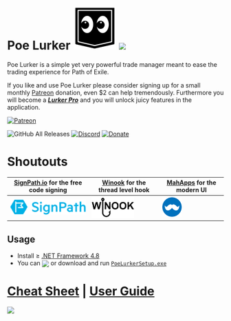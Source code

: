 # Poe Lurker <img src="LurkerIcon.png" width="100" height="100" /> <a href="https://cutt.ly/UT5eHx7" target="_blank"><img height="100" src="https://getbadgecdn.azureedge.net/images/English_L.png"></a> 
 
Poe Lurker is a simple yet very powerful trade manager meant to ease the trading experience for Path of Exile. 

If you like and use Poe Lurker please consider signing up for a small monthly [Patreon](https://www.patreon.com/poelurker) donation, even $2 can help tremendously. Furthermore you will become a [***Lurker Pro***](https://docs.google.com/presentation/d/1XhaSSNAFGxzouc5amzAW8c_6ifToNjnsQq5UmNgLXoo/present?slide=id.g71a37414b7_1_0) and you will unlock juicy features in the application.

[![Patreon](https://user-images.githubusercontent.com/5436436/88303508-1a537980-ccd5-11ea-9e27-9139f994101a.png)](https://www.patreon.com/poelurker) 

![GitHub All Releases](https://img.shields.io/github/downloads/C1rdec/Poe-Lurker/total?color=Blue&label=Official%20Lurker&style=for-the-badge) [![Discord](https://img.shields.io/discord/663088791539679244?style=for-the-badge)](https://discord.gg/hQERv7K) [![Donate](https://img.shields.io/badge/Donate-PayPal-green.svg?style=for-the-badge)](https://www.paypal.com/cgi-bin/webscr?cmd=_donations&business=WEYTVSDNTB8GY&currency_code=CAD&source=url)

# Shoutouts
| [SignPath.io](https://signpath.io/) for the free code signing | [Winook](https://github.com/macote/Winook) for the thread level hook | [MahApps](https://github.com/MahApps/MahApps.Metro) for the modern UI |
| ------------- | ------------- | ------------- |
| <a href="https://signpath.io/" target="_blank"><img src="./assets/signpath_logo.png"></a>  | <a href="https://github.com/macote/Winook" target="_blank"><img height="50" src="./assets/WinookLogo.png"></a> | <a href="https://github.com/MahApps/MahApps.Metro" target="_blank"><img height="45" src="./assets/MahAppsIcon.png"></a> |

## Usage
- Install ≥ [.NET Framework 4.8](https://dotnet.microsoft.com/download/dotnet-framework)
- You can <a href="https://cutt.ly/UT5eHx7" target="_blank"><img height="35" align="center" src="https://getbadgecdn.azureedge.net/images/English_L.png"></a> or download and run [`PoeLurkerSetup.exe`](https://github.com/C1rdec/Poe-Lurker/releases/latest/download/PoeLurkerSetup.exe)


# [Cheat Sheet](assets/CheatSheet.md) | [User Guide](https://docs.google.com/presentation/d/1XhaSSNAFGxzouc5amzAW8c_6ifToNjnsQq5UmNgLXoo/present)

![](assets/Incoming.gif)
